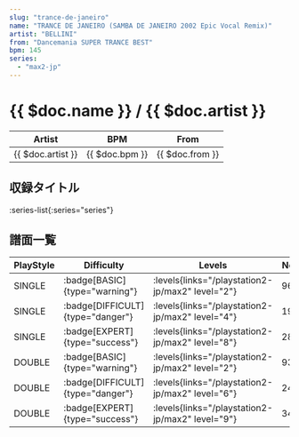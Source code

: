 ```yaml
---
slug: "trance-de-janeiro"
name: "TRANCE DE JANEIRO (SAMBA DE JANEIRO 2002 Epic Vocal Remix)"
artist: "BELLINI"
from: "Dancemania SUPER TRANCE BEST"
bpm: 145
series:
  - "max2-jp"
---
```


# {{ $doc.name }} / {{ $doc.artist }}

|Artist|BPM|From|
|------|---|----|
|{{ $doc.artist }}|{{ $doc.bpm }}|{{ $doc.from }}|

## 収録タイトル

:series-list{:series="series"}

## 譜面一覧

|PlayStyle|Difficulty|Levels|Notes|Movie|
|---------|----------|------|-----|-----|
|SINGLE| :badge[BASIC]{type="warning"}| :levels{links="/playstation2-jp/max2" level="2"}|96/3||
|SINGLE| :badge[DIFFICULT]{type="danger"}| :levels{links="/playstation2-jp/max2" level="4"}|198/1||
|SINGLE| :badge[EXPERT]{type="success"}| :levels{links="/playstation2-jp/max2" level="8"}|288/0||
|DOUBLE| :badge[BASIC]{type="warning"}| :levels{links="/playstation2-jp/max2" level="2"}|93/2||
|DOUBLE| :badge[DIFFICULT]{type="danger"}| :levels{links="/playstation2-jp/max2" level="6"}|242/4||
|DOUBLE| :badge[EXPERT]{type="success"}| :levels{links="/playstation2-jp/max2" level="9"}|340/1||
